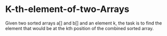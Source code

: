 # K-th-element-of-two-Arrays
Given two sorted arrays a[] and b[] and an element k, the task is to find the element that would be at the kth position of the combined sorted array.
